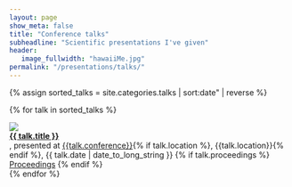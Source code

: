 ```yaml
---
layout: page
show_meta: false
title: "Conference talks"
subheadline: "Scientific presentations I've given"
header:
   image_fullwidth: "hawaiiMe.jpg"
permalink: "/presentations/talks/"
---
```


{% assign sorted_talks = site.categories.talks | sort:date" | reverse %}

{% for talk in sorted_talks %}
<div class="row">
<div class="small-3 columns"><img src={{talk.image}}></div>
<div class=small-6 columns">
<a href="{{ talk.slides }}" target="_blank"> <strong>{{ talk.title }}</strong></a><br/>, presented  at <a href="{{talk.url}}" target="_blank">{{talk.conference}}</a>{% if talk.location %}, {{talk.location}}{% endif %}, {{ talk.date | date_to_long_string }}
{% if talk.proceedings %} <a href="{{talk.proceedings}}" target="_blank">Proceedings</a> {% endif %}
</div>
</div>
{% endfor %}


